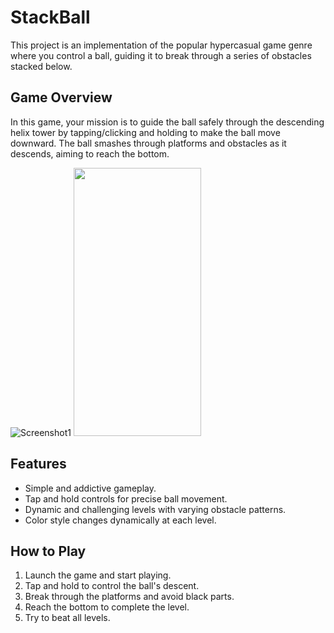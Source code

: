 # StackBall

This project is an implementation of the popular hypercasual game genre where you control a ball, guiding it to break through a series of obstacles stacked below.

## Game Overview

In this game, your mission is to guide the ball safely through the descending helix tower by tapping/clicking and holding to make the ball move downward. The ball smashes through platforms and obstacles as it descends, aiming to reach the bottom.

![Screenshot1](https://github.com/HornostaievPavlo/StackBall/assets/100617116/2202f4e4-fc04-4482-895b-0c77dde5b66c)
<img src="https://github.com/HornostaievPavlo/StackBall/assets/100617116/2202f4e4-fc04-4482-895b-0c77dde5b66c" width="204" height="429,5"/>

## Features

- Simple and addictive gameplay.
- Tap and hold controls for precise ball movement.
- Dynamic and challenging levels with varying obstacle patterns.
- Сolor style changes dynamically at each level.

## How to Play

1. Launch the game and start playing.
2. Tap and hold to control the ball's descent.
3. Break through the platforms and avoid black parts.
4. Reach the bottom to complete the level.
5. Try to beat all levels.
